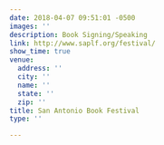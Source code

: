 ```yaml
---
date: 2018-04-07 09:51:01 -0500
images: ''
description: Book Signing/Speaking
link: http://www.saplf.org/festival/
show_time: true
venue:
  address: ''
  city: ''
  name: ''
  state: ''
  zip: ''
title: San Antonio Book Festival
type: ''

---
```

